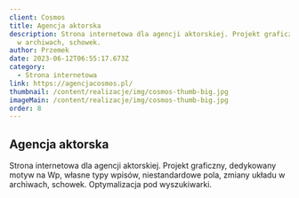 ```yaml
---
client: Cosmos
title: Agencja aktorska
description: Strona internetowa dla agencji aktorskiej. Projekt graficzny, dedykowany motyw na Wp, własne typy wpisów, niestandardowe pola, zmiany układu
  w archiwach, schowek.
author: Przemek
date: 2023-06-12T06:55:17.673Z
category:
  - Strona internetowa
link: https://agencjacosmos.pl/
thumbnail: /content/realizacje/img/cosmos-thumb-big.jpg
imageMain: /content/realizacje/img/cosmos-thumb-big.jpg
order: 8
---
```


## Agencja aktorska

Strona internetowa dla agencji aktorskiej. Projekt graficzny, dedykowany motyw na Wp, własne typy wpisów, niestandardowe pola, zmiany układu w archiwach, schowek. Optymalizacja pod wyszukiwarki.